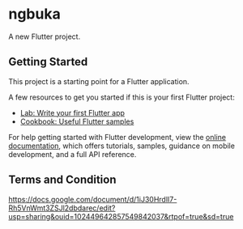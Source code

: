 # ngbuka

A new Flutter project.

## Getting Started

This project is a starting point for a Flutter application.

A few resources to get you started if this is your first Flutter project:

- [Lab: Write your first Flutter app](https://docs.flutter.dev/get-started/codelab)
- [Cookbook: Useful Flutter samples](https://docs.flutter.dev/cookbook)

For help getting started with Flutter development, view the
[online documentation](https://docs.flutter.dev/), which offers tutorials,
samples, guidance on mobile development, and a full API reference.

## Terms and Condition 

 https://docs.google.com/document/d/1iJ30HrdlI7-Rh5VnWmt3ZSJl2dbdarec/edit?usp=sharing&ouid=102449642857549842037&rtpof=true&sd=true 